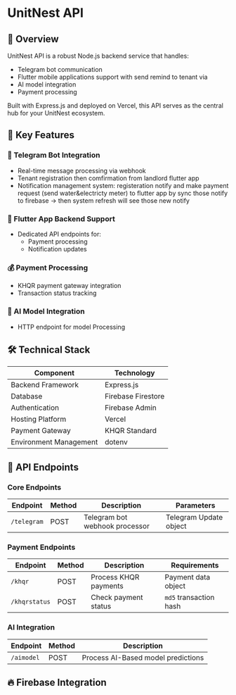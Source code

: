 <!-- # UnitNest API

## Overview
UnitNest API is a Node.js backend service with HTTP AI model integration, designed for:
- Real-time communication with AI models
- Payment processing with timeout handling
- System notifications and tenant management
- Telegram bot integration

## Technical Stack
- **Runtime**: Node.js
- **Hosting**: Vercel
- **AI Integration**: HTTP API connections
- **Payment Processing**: KHQR standard
- **Configuration**: 
  - `vercel.json` for deployment settings
  - `package.json` with debug timeouts

## API Endpoints

### Core Endpoints
| Endpoint | Method | Description |
|----------|--------|-------------|
| `/telegram` | POST | Telegram bot webhook |
| `/aimodel` | POST | AI model integration |

### Payment Endpoints
| Endpoint | Method | Description | Timeout |
|----------|--------|-------------|---------|
| `/khqr` | POST | Process KHQR payments | 30s |
| `/khqrstatus` | POST | Check payment status | 15s |

## Setup Instructions

### 1. Environment Configuration
```bash
cp .env.example .env
# Fill in your environment variables -->



<!-- # UnitNest API

## Overview
UnitNest API is a Node.js backend service with:
- Firebase integration for data storage
- Telegram bot webhook handling
- AI model processing endpoints
- KHQR payment processing
- Tenant management system

## Features
- **Real-time Notifications**: Firebase-powered notification system
- **Tenant Verification**: Check registration status via chat ID
- **Payment Processing**: KHQR payment integration with status tracking
- **Rule Management**: Fetch landlord rules dynamically
- **Contact System**: Retrieve landlord contact information
- **AI Integration**: Process and store AI model responses

## Technical Stack
- **Backend**: Node.js + Express
- **Database**: Firebase Firestore
- **Authentication**: Firebase Admin + JWT
- **Hosting**: Vercel
- **Integrations**:
  - Telegram Bot API
  - KHQR Payment System
  - Custom AI Models

## API Endpoints

### Core Services
| Endpoint | Method | Description |
|----------|--------|-------------|
| `/test` | GET | Health check |
| `/testAPI` | POST | Testing endpoint |
| `/telegram` | POST | Telegram webhook handler |

### Payment Services
| Endpoint | Method | Description | Parameters |
|----------|--------|-------------|------------|
| `/khqr` | POST | Process KHQR payment | Payment data |
| `/khqrstatus` | POST | Check payment status | `md5` (required) |

### AI Integration
| Endpoint | Method | Description |
|----------|--------|-------------|
| `/aimodel` | POST | Process AI model responses |

## Firebase Integration

### Configuration
```javascript
{
  type: process.env.SERVICE_ACCOUNT_TYPE,
  project_id: process.env.SERVICE_ACCOUNT_PROJECT_ID,
  private_key: process.env.SERVICE_ACCOUNT_PRIVATE_KEY.replace(/\\n/g, '\n'),
  client_email: process.env.SERVICE_ACCOUNT_CLIENT_EMAIL
  // ...other config
} -->


# UnitNest API

## 📌 Overview
UnitNest API is a robust Node.js backend service that handles:
- Telegram bot communication 
- Flutter mobile applications support with send remind to tenant via 
- AI model integration 
- Payment processing 

Built with Express.js and deployed on Vercel, this API serves as the central hub for your UnitNest ecosystem.

## 🌟 Key Features

### 🤖 Telegram Bot Integration
- Real-time message processing via webhook
- Tenant registration then comfirmation from landlord flutter app
- Notification management system: registeration notify and make payment request (send water&electricty meter) to flutter app by sync those notify to firebase -> then system refresh will see those new notify 

### 📱 Flutter App Backend Support
- Dedicated API endpoints for:
  - Payment processing
  - Notification updates

### 💰 Payment Processing
- KHQR payment gateway integration
- Transaction status tracking

### 🧠 AI Model Integration
- HTTP endpoint for model Processing 


## 🛠 Technical Stack

| Component               | Technology                          |
|-------------------------|-------------------------------------|
| Backend Framework       | Express.js                          |
| Database                | Firebase Firestore                  |
| Authentication          | Firebase Admin                      |
| Hosting Platform        | Vercel                              |
| Payment Gateway         | KHQR Standard                       |
| Environment Management  | dotenv                              |

## 🔌 API Endpoints

### Core Endpoints
| Endpoint       | Method | Description                          | Parameters               |
|----------------|--------|--------------------------------------|--------------------------|
| `/telegram`    | POST   | Telegram bot webhook processor       | Telegram Update object   |

### Payment Endpoints
| Endpoint         | Method | Description                     | Requirements              |
|------------------|--------|---------------------------------|---------------------------|
| `/khqr`          | POST   | Process KHQR payments           | Payment data object       |
| `/khqrstatus`    | POST   | Check payment status            | `md5` transaction hash    |

### AI Integration
| Endpoint       | Method | Description                          |
|----------------|--------|--------------------------------------|
| `/aimodel`     | POST   | Process AI-Based model predictions         |

## 🔥 Firebase Integration
